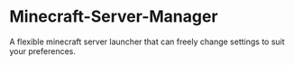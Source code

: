 # Minecraft-Server-Manager
A flexible minecraft server launcher that can freely change settings to suit your preferences.
